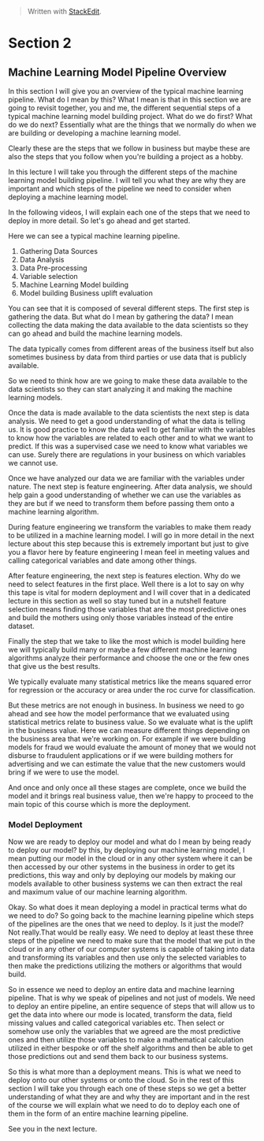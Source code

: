 > Written with [StackEdit](https://stackedit.io/).

# Section 2
## Machine Learning Model Pipeline Overview

In this section I will give you an overview of the typical machine learning pipeline. What do I mean by this? What I mean is that in this section we are going to revisit together, you and me, the different sequential steps of a typical machine learning model building project. What do we do first? What do we do next? Essentially what are the things that we normally do when we are building or developing a machine learning model.

Clearly these are the steps that we follow in business but maybe these are also the steps that you follow when you're building a project as a hobby.

In this lecture I will take you through the different steps of the machine learning model building pipeline. I will tell you what they are why they are important and which steps of the pipeline we need to consider when deploying a machine learning model. 

In the following videos, I will explain each one of the steps that we need to deploy in more detail. So let's go ahead and get started.

Here we can see a typical machine learning pipeline.

1. Gathering Data Sources
2. Data Analysis
3. Data Pre-processing
4. Variable selection
5. Machine Learning Model building
6. Model building Business uplift evaluation

You can see that it is composed of several different steps. The first step is gathering the data. But what do I mean by gathering the data?  I mean collecting the data making the data available to the data scientists so they can go ahead and build the machine learning models. 

The data typically comes from different areas of the business itself but also sometimes business by data from third parties or use data that is publicly available.

So we need to think how are we going to make these data available to the data scientists so they can start analyzing it and making the machine learning models.

Once the data is made available to the data scientists the next step is data analysis. We need to get a good understanding of what the data is telling us. It is good practice to know the data well to get familiar with the variables to know how the variables are related to each other and to what we want to predict. If this was a supervised case we need to know what variables we can use. Surely there are regulations in your business on which variables we cannot use.

Once we have analyzed our data we are familiar with the variables under nature. The next step is feature engineering. After data analysis,  we should help gain a good understanding of whether we can use the variables as they are but if we need to transform them before passing them onto a machine learning algorithm.

 During feature engineering we transform the variables to make them ready to be utilized in a machine learning model. I will go in more detail in the next lecture about this step because this is extremely important but just to give you a flavor here by feature engineering I mean feel in meeting values and calling categorical variables and date among other things.

After feature engineering, the next step is features election. Why do we need to select features in the first place. Well there is a lot to say on why this tape is vital for modern deployment and I will cover that in a dedicated lecture in this section as well so stay tuned but in a nutshell feature selection means finding those variables that are the most predictive ones and build the mothers using only those variables instead of the entire dataset.

Finally the step that we take to like the most which is model building here we will typically build many or maybe a few different machine learning algorithms analyze their performance and choose the one or the few ones that give us the best results.

We typically evaluate many statistical metrics like the means squared error for regression or the accuracy or area under the roc curve for classification. 

But these metrics are not enough in business. In business we need to go ahead and see how the model performance that we evaluated using statistical metrics relate to business value. So we evaluate what is the uplift in the business value. Here we can measure different things depending on the business area that we're working on. For example if we were building models for fraud we would evaluate the amount of money that we would not disburse to fraudulent applications or if we were building mothers for advertising and we can estimate the value that the new customers would bring if we were to use the model. 

And once and only once all these stages are complete, once we build the model and it brings real business value, then we're happy to proceed to the main topic of this course which is more the deployment.

### Model Deployment
Now we are ready to deploy our model and what do I mean by being ready to deploy our model?  by this, by deploying our machine learning model, I mean putting our model in the cloud or in any other system where it can be then accessed by our other systems in the business in order to get its predictions, this way and only by deploying our models by making our models available to other business systems we can then extract the real and maximum value of our machine learning algorithm.

Okay. So what does it mean deploying a model in practical terms what do we need to do?  So going back to the machine learning pipeline which steps of the pipelines are the ones that we need to deploy. Is it just the model? Not really.That would be really easy. We need to deploy at least these three steps of the pipeline we need to make sure that the model that we put in the cloud or in any other of our computer systems is capable of taking into data and transforming its variables and then use only the selected variables to then make the predictions utilizing the mothers or algorithms that would build.

So in essence we need to deploy an entire data and machine learning pipeline. That is why we speak of pipelines and not just of models. We need to deploy an entire pipeline, an entire sequence of steps that will allow us to get the data into where our mode is located, transform the data, field missing values and called categorical variables etc. Then select or somehow use only the variables that we agreed are the most predictive ones and then
utilize those variables to make a mathematical calculation utilized in either bespoke or off the shelf algorithms and then be able to get those predictions out and send them back to our business systems.

So this is what more than a deployment means. This is what we need to deploy onto our other systems or onto the cloud. So in the rest of this section I will take you through each one of these steps so we get a better understanding of what they are and why they are important and in the rest of the course we will explain what we need to do to deploy each one of them in the form of an entire machine learning pipeline.

See you in the next lecture.
<!--stackedit_data:
eyJoaXN0b3J5IjpbLTE1MjAyNjIyNjMsMTc3NTk4MjkyOF19
-->